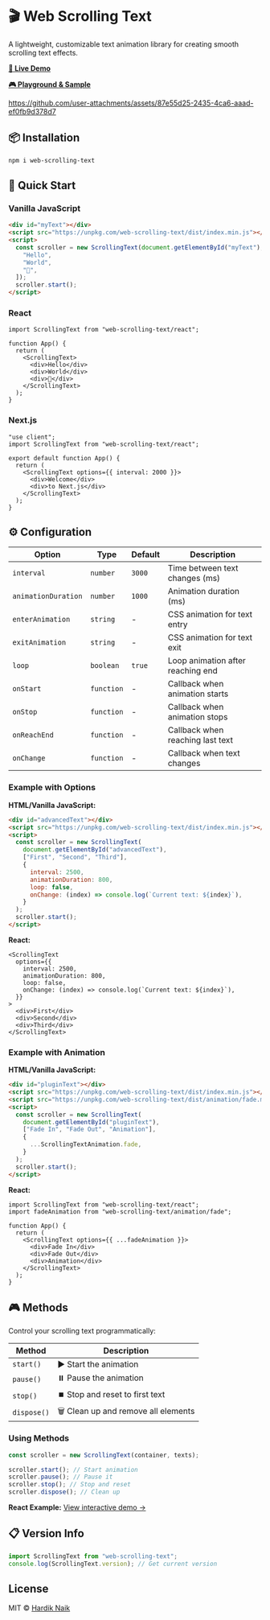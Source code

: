 # 🎬 Web Scrolling Text

A lightweight, customizable text animation library for creating smooth scrolling text effects.

**[🚀 Live Demo](https://mehardiknaik.github.io/web-scrolling-text/)**

**[🎮 Playground & Sample](https://mehardiknaik.github.io/web-scrolling-text/example)**

https://github.com/user-attachments/assets/87e55d25-2435-4ca6-aaad-ef0fb9d378d7

## 📦 Installation

```bash
npm i web-scrolling-text
```

## 🚀 Quick Start

### Vanilla JavaScript

```html
<div id="myText"></div>
<script src="https://unpkg.com/web-scrolling-text/dist/index.min.js"></script>
<script>
  const scroller = new ScrollingText(document.getElementById("myText"), [
    "Hello",
    "World",
    "👋",
  ]);
  scroller.start();
</script>
```

### React

```tsx
import ScrollingText from "web-scrolling-text/react";

function App() {
  return (
    <ScrollingText>
      <div>Hello</div>
      <div>World</div>
      <div>👋</div>
    </ScrollingText>
  );
}
```

### Next.js

```tsx
"use client";
import ScrollingText from "web-scrolling-text/react";

export default function App() {
  return (
    <ScrollingText options={{ interval: 2000 }}>
      <div>Welcome</div>
      <div>to Next.js</div>
    </ScrollingText>
  );
}
```

## ⚙️ Configuration

| Option              | Type       | Default | Description                       |
| ------------------- | ---------- | ------- | --------------------------------- |
| `interval`          | `number`   | `3000`  | Time between text changes (ms)    |
| `animationDuration` | `number`   | `1000`  | Animation duration (ms)           |
| `enterAnimation`    | `string`   | -       | CSS animation for text entry      |
| `exitAnimation`     | `string`   | -       | CSS animation for text exit       |
| `loop`              | `boolean`  | `true`  | Loop animation after reaching end |
| `onStart`           | `function` | -       | Callback when animation starts    |
| `onStop`            | `function` | -       | Callback when animation stops     |
| `onReachEnd`        | `function` | -       | Callback when reaching last text  |
| `onChange`          | `function` | -       | Callback when text changes        |

### Example with Options

**HTML/Vanilla JavaScript:**

```html
<div id="advancedText"></div>
<script src="https://unpkg.com/web-scrolling-text/dist/index.min.js"></script>
<script>
  const scroller = new ScrollingText(
    document.getElementById("advancedText"),
    ["First", "Second", "Third"],
    {
      interval: 2500,
      animationDuration: 800,
      loop: false,
      onChange: (index) => console.log(`Current text: ${index}`),
    }
  );
  scroller.start();
</script>
```

**React:**

```tsx
<ScrollingText
  options={{
    interval: 2500,
    animationDuration: 800,
    loop: false,
    onChange: (index) => console.log(`Current text: ${index}`),
  }}
>
  <div>First</div>
  <div>Second</div>
  <div>Third</div>
</ScrollingText>
```

### Example with Animation

**HTML/Vanilla JavaScript:**

```html
<div id="pluginText"></div>
<script src="https://unpkg.com/web-scrolling-text/dist/index.min.js"></script>
<script src="https://unpkg.com/web-scrolling-text/dist/animation/fade.min.js"></script>
<script>
  const scroller = new ScrollingText(
    document.getElementById("pluginText"),
    ["Fade In", "Fade Out", "Animation"],
    {
      ...ScrollingTextAnimation.fade,
    }
  );
  scroller.start();
</script>
```

**React:**

```tsx
import ScrollingText from "web-scrolling-text/react";
import fadeAnimation from "web-scrolling-text/animation/fade";

function App() {
  return (
    <ScrollingText options={{ ...fadeAnimation }}>
      <div>Fade In</div>
      <div>Fade Out</div>
      <div>Animation</div>
    </ScrollingText>
  );
}
```

## 🎮 Methods

Control your scrolling text programmatically:

| Method                | Description                         |
| --------------------- | ----------------------------------- |
| `start()`             | ▶️ Start the animation              |
| `pause()`             | ⏸️ Pause the animation              |
| `stop()`              | ⏹️ Stop and reset to first text     |
| `dispose()`           | 🗑️ Clean up and remove all elements |

### Using Methods

```javascript
const scroller = new ScrollingText(container, texts);

scroller.start(); // Start animation
scroller.pause(); // Pause it
scroller.stop(); // Stop and reset
scroller.dispose(); // Clean up
```

**React Example:** [View interactive demo →](https://mehardiknaik.github.io/web-scrolling-text/react#control)

## 📋 Version Info

```javascript
import ScrollingText from "web-scrolling-text";
console.log(ScrollingText.version); // Get current version
```

## License

MIT © [Hardik Naik](https://github.com/mehardiknaik)
